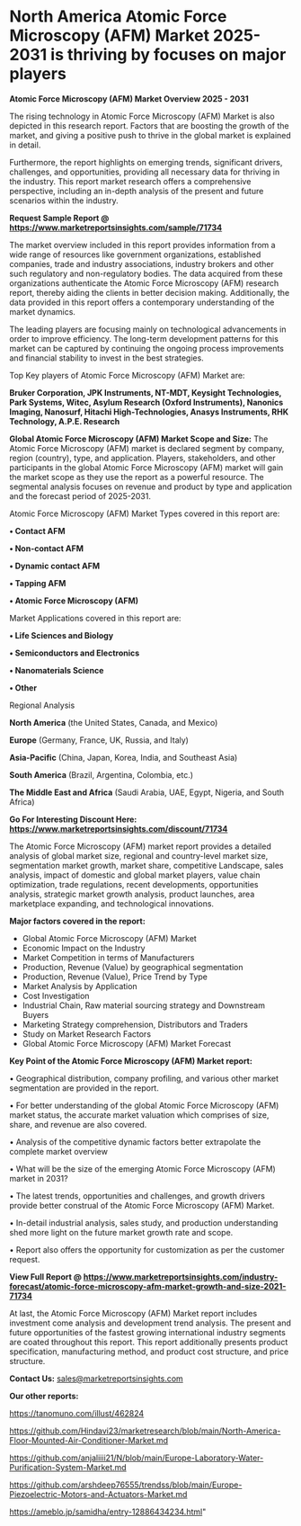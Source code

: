 # North America Atomic Force Microscopy (AFM) Market 2025-2031 is thriving by focuses on major players

<Strong> Atomic Force Microscopy (AFM) Market Overview 2025 - 2031</strong>

The rising technology in Atomic Force Microscopy (AFM) Market is also depicted in this research report. Factors that are boosting the growth of the market, and giving a positive push to thrive in the global market is explained in detail.

Furthermore, the report highlights on emerging trends, significant drivers, challenges, and opportunities, providing all necessary data for thriving in the industry. This report market research offers a comprehensive perspective, including an in-depth analysis of the present and future scenarios within the industry.

<strong>Request Sample Report @ <a href=https://www.marketreportsinsights.com/sample/71734>https://www.marketreportsinsights.com/sample/71734</a></strong>

The market overview included in this report provides information from a wide range of resources like government organizations, established companies, trade and industry associations, industry brokers and other such regulatory and non-regulatory bodies. The data acquired from these organizations authenticate the Atomic Force Microscopy (AFM) research report, thereby aiding the clients in better decision making. Additionally, the data provided in this report offers a contemporary understanding of the market dynamics.

The leading players are focusing mainly on technological advancements in order to improve efficiency. The long-term development patterns for this market can be captured by continuing the ongoing process improvements and financial stability to invest in the best strategies.

Top Key players of Atomic Force Microscopy (AFM) Market are:

<strong>Bruker Corporation, JPK Instruments, NT-MDT, Keysight Technologies, Park Systems, Witec, Asylum Research (Oxford Instruments), Nanonics Imaging, Nanosurf, Hitachi High-Technologies, Anasys Instruments, RHK Technology, A.P.E. Research</strong>

<strong><b>Global Atomic Force Microscopy (AFM) Market Scope and Size:</b></strong>
The Atomic Force Microscopy (AFM) market is declared segment by company, region (country), type, and application. Players, stakeholders, and other participants in the global Atomic Force Microscopy (AFM) market will gain the market scope as they use the report as a powerful resource. The segmental analysis focuses on revenue and product by type and application and the forecast period of 2025-2031.

Atomic Force Microscopy (AFM) Market Types covered in this report are:

<strong>• Contact AFM

• Non-contact AFM

• Dynamic contact AFM

• Tapping AFM

• Atomic Force Microscopy (AFM)</strong>

Market Applications covered in this report are:

<strong>• Life Sciences and Biology

• Semiconductors and Electronics

• Nanomaterials Science

• Other</strong> 

Regional Analysis

<strong>North America</strong> (the United States, Canada, and Mexico)

<strong>Europe</strong> (Germany, France, UK, Russia, and Italy)

<strong>Asia-Pacific</strong> (China, Japan, Korea, India, and Southeast Asia)

<strong>South America</strong> (Brazil, Argentina, Colombia, etc.)

<strong>The Middle East and Africa</strong> (Saudi Arabia, UAE, Egypt, Nigeria, and South Africa)

<strong>Go For Interesting Discount Here: <a href=https://www.marketreportsinsights.com/discount/71734>https://www.marketreportsinsights.com/discount/71734</a></strong>

The Atomic Force Microscopy (AFM) market report provides a detailed analysis of global market size, regional and country-level market size, segmentation market growth, market share, competitive Landscape, sales analysis, impact of domestic and global market players, value chain optimization, trade regulations, recent developments, opportunities analysis, strategic market growth analysis, product launches, area marketplace expanding, and technological innovations.

<strong><b>Major factors covered in the report:</b></strong>
<ul>
  <li>Global Atomic Force Microscopy (AFM) Market </li>
  <li>Economic Impact on the Industry</li>
  <li>Market Competition in terms of Manufacturers</li>
  <li>Production, Revenue (Value) by geographical segmentation</li>
  <li>Production, Revenue (Value), Price Trend by Type</li>
  <li>Market Analysis by Application</li>
  <li>Cost Investigation</li>
  <li>Industrial Chain, Raw material sourcing strategy and Downstream Buyers</li>
  <li>Marketing Strategy comprehension, Distributors and Traders</li>
  <li>Study on Market Research Factors</li>
  <li>Global Atomic Force Microscopy (AFM) Market Forecast</li>
</ul>

<strong><b>Key Point of the Atomic Force Microscopy (AFM) Market report:</b></strong>

• Geographical distribution, company profiling, and various other market segmentation are provided in the report.

• For better understanding of the global Atomic Force Microscopy (AFM) market status, the accurate market valuation which comprises of size, share, and revenue are also covered.

• Analysis of the competitive dynamic factors better extrapolate the complete market overview

• What will be the size of the emerging Atomic Force Microscopy (AFM) market in 2031?

• The latest trends, opportunities and challenges, and growth drivers provide better construal of the Atomic Force Microscopy (AFM) Market.

• In-detail industrial analysis, sales study, and production understanding shed more light on the future market growth rate and scope.

• Report also offers the opportunity for customization as per the customer request.

<strong><b>View Full Report @ <a href=https://www.marketreportsinsights.com/industry-forecast/atomic-force-microscopy-afm-market-growth-and-size-2021-71734>https://www.marketreportsinsights.com/industry-forecast/atomic-force-microscopy-afm-market-growth-and-size-2021-71734</a></b></strong>


At last, the Atomic Force Microscopy (AFM) Market report includes investment come analysis and development trend analysis. The present and future opportunities of the fastest growing international industry segments are coated throughout this report. This report additionally presents product specification, manufacturing method, and product cost structure, and price structure.

<strong>Contact Us:</strong>
sales@marketreportsinsights.com

<strong>Our other reports:</strong>

<a href=https://tanomuno.com/illust/462824>https://tanomuno.com/illust/462824</a>

<a href=https://github.com/Hindavi23/marketresearch/blob/main/North-America-Floor-Mounted-Air-Conditioner-Market.md>https://github.com/Hindavi23/marketresearch/blob/main/North-America-Floor-Mounted-Air-Conditioner-Market.md</a>

<a href=https://github.com/anjaliiii21/N/blob/main/Europe-Laboratory-Water-Purification-System-Market.md>https://github.com/anjaliiii21/N/blob/main/Europe-Laboratory-Water-Purification-System-Market.md</a>

<a href=https://github.com/arshdeep76555/trendss/blob/main/Europe-Piezoelectric-Motors-and-Actuators-Market.md>https://github.com/arshdeep76555/trendss/blob/main/Europe-Piezoelectric-Motors-and-Actuators-Market.md</a>

<a href=https://ameblo.jp/samidha/entry-12886434234.html>https://ameblo.jp/samidha/entry-12886434234.html</a>"
